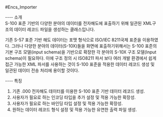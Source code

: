 ﻿#Encs_Importer


---- 소개
<br/>
 S-100 표준 기반의 다양한 분야의 데이터를 전자해도에 표출하기 위해 일관된 XML구조의 데이터 레코드 파일을 생성하는 클래스입니다.<br/>

기존 S-57 표준 기반 해도 데이터는 포맷 형식으로 ISO/IEC 8211국제 표준을 이용하였다. 그러나 다양한 분야의 데이터(S-10X)들을 화면에 표출하기위해서는 S-100 표준의 기본 구조 모델(input schema)을 기반으로 확장한 각 분야의 S-10X 구조 모델(Input schema)이 필요하다. 이에 구조 정의 시 ISO8211 파서 보다 여러 개발 환경에서 쉽게 접근 가능한 XML 파서를 사용하는 것이 S-100 표준을 적용한 데이터 레코드 생성 및 일관된 데이터 전송 처리에 용이할 것이다.

---- 특징 
<br/>
1. 기존 .000 전자해도 데이터를 이용한 S-100 표준 기반 데이터 레코드 생성.<br/>
2. 사용자가 필요로 하는 인코딩 타입을 추가 설정 및 적용 가능한 확장성.<br/>
3. 사용자가 필요로 하는 바인딩 타입 설정 및 적용 가능한 확장성.<br/>
4. 원하는 데이터 레코드 형식 설정 및 적용 가능한 유연한 출력 파일 생성.<br/>